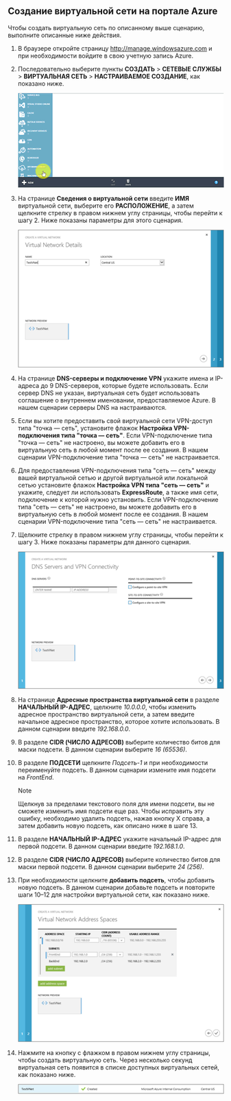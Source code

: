 ## Создание виртуальной сети на портале Azure
Чтобы создать виртуальную сеть по описанному выше сценарию, выполните описанные ниже действия.

1. В браузере откройте страницу http://manage.windowsazure.com и при необходимости войдите в свою учетную запись Azure.
2. Последовательно выберите пункты **СОЗДАТЬ** > **СЕТЕВЫЕ СЛУЖБЫ** > **ВИРТУАЛЬНАЯ СЕТЬ** > **НАСТРАИВАЕМОЕ СОЗДАНИЕ**, как показано ниже.
   
    ![Создание виртуальной сети в портале](./media/virtual-networks-create-vnet-classic-portal-include/vnet-create-portal-figure1.gif)
3. На странице **Сведения о виртуальной сети** введите **ИМЯ** виртуальной сети, выберите его **РАСПОЛОЖЕНИЕ**, а затем щелкните стрелку в правом нижнем углу страницы, чтобы перейти к шагу 2. Ниже показаны параметры для этого сценария.
   
    ![Страница «Подробности о виртуальной сети»](./media/virtual-networks-create-vnet-classic-portal-include/vnet-create-portal-figure2.png)
4. На странице **DNS-серверы и подключение VPN** укажите имена и IP-адреса до 9 DNS-серверов, которые будете использовать. Если сервер DNS не указан, виртуальная сеть будет использовать соглашение о внутреннем именовании, предоставляемое Azure. В нашем сценарии серверы DNS на настраиваются.
5. Если вы хотите предоставить свой виртуальной сети VPN-доступ типа "точка — сеть", установите флажок **Настройка VPN-подключения типа "точка — сеть"**. Если VPN-подключение типа "точка — сеть" не настроено, вы можете добавить его в виртуальную сеть в любой момент после ее создания. В нашем сценарии VPN-подключение типа "точка — сеть" не настраивается.
6. Для предоставления VPN-подключения типа "сеть — сеть" между вашей виртуальной сетью и другой виртуальной или локальной сетью установите флажок **Настройка VPN типа "сеть — сеть"** и укажите, следует ли использовать **ExpressRoute**, а также имя сети, подключение к которой нужно установить. Если VPN-подключение типа "сеть — сеть" не настроено, вы можете добавить его в виртуальную сеть в любой момент после ее создания. В нашем сценарии VPN-подключение типа "сеть — сеть" не настраивается.
7. Щелкните стрелку в правом нижнем углу страницы, чтобы перейти к шагу 3. Ниже показаны параметры для данного сценария.
   
    ![Страница "DNS-серверы и VPN-подключение"](./media/virtual-networks-create-vnet-classic-portal-include/vnet-create-portal-figure3.png)
8. На странице **Адресные пространства виртуальной сети** в разделе **НАЧАЛЬНЫЙ IP-АДРЕС**, щелкните *10.0.0.0*, чтобы изменить адресное пространство виртуальной сети, а затем введите начальное адресное пространство, которое хотите использовать. В данном сценарии введите *192.168.0.0*.
9. В разделе **CIDR (ЧИСЛО АДРЕСОВ)** выберите количество битов для маски подсети. В данном сценарии выберите *16 (65536)*.
10. В разделе **ПОДСЕТИ** щелкните *Подсеть-1* и при необходимости переименуйте подсеть. В данном сценарии измените имя подсети на *FrontEnd*.
    
    > [!NOTE]
    > Щелкнув за пределами текстового поля для имени подсети, вы не сможете изменить имя подсети еще раз. Чтобы исправить эту ошибку, необходимо удалить подсеть, нажав кнопку X справа, а затем добавить новую подсеть, как описано ниже в шаге 13.
    > 
    > 
11. В разделе **НАЧАЛЬНЫЙ IP-АДРЕС** укажите начальный IP-адрес для первой подсети. В данном сценарии введите *192.168.1.0*.
12. В разделе **CIDR (ЧИСЛО АДРЕСОВ)** выберите количество битов для маски первой подсети. В данном сценарии выберите *24 (256)*.
13. При необходимости щелкните **добавить подсеть**, чтобы добавить новую подсеть. В данном сценарии добавьте подсеть и повторите шаги 10–12 для настройки виртуальной сети, как показано ниже.
    
    ![Страница «Адресное пространство виртуальной сети»](./media/virtual-networks-create-vnet-classic-portal-include/vnet-create-portal-figure4.png)
14. Нажмите на кнопку с флажком в правом нижнем углу страницы, чтобы создать виртуальную сеть. Через несколько секунд виртуальная сеть появится в списке доступных виртуальных сетей, как показано ниже.
    
    ![Новая виртуальная сеть](./media/virtual-networks-create-vnet-classic-portal-include/vnet-create-portal-figure5.png)

<!---HONumber=Oct15_HO3-->